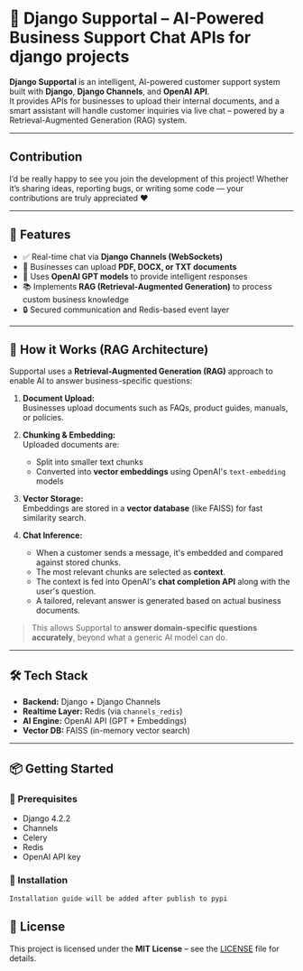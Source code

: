 # 🧠 Django Supportal – AI-Powered Business Support Chat APIs for django projects

**Django Supportal** is an intelligent, AI-powered customer support system built with **Django**, **Django Channels**, and **OpenAI API**.  
It provides APIs for businesses to upload their internal documents, and a smart assistant will handle customer inquiries via live chat – powered by a Retrieval-Augmented Generation (RAG) system.

---

## Contribution

I’d be really happy to see you join the development of this project!
Whether it’s sharing ideas, reporting bugs, or writing some code — your contributions are truly appreciated ❤️

---

## 🚀 Features

- ✅ Real-time chat via **Django Channels (WebSockets)**
- 📎 Businesses can upload **PDF, DOCX, or TXT documents**
- 🤖 Uses **OpenAI GPT models** to provide intelligent responses
- 📚 Implements **RAG (Retrieval-Augmented Generation)** to process custom business knowledge
- 🔒 Secured communication and Redis-based event layer

---

## 🧠 How it Works (RAG Architecture)

Supportal uses a **Retrieval-Augmented Generation (RAG)** approach to enable AI to answer business-specific questions:

1. **Document Upload:**  
   Businesses upload documents such as FAQs, product guides, manuals, or policies.

2. **Chunking & Embedding:**  
   Uploaded documents are:
   - Split into smaller text chunks
   - Converted into **vector embeddings** using OpenAI's `text-embedding` models

3. **Vector Storage:**  
   Embeddings are stored in a **vector database** (like FAISS) for fast similarity search.

4. **Chat Inference:**
   - When a customer sends a message, it's embedded and compared against stored chunks.
   - The most relevant chunks are selected as **context**.
   - The context is fed into OpenAI's **chat completion API** along with the user's question.
   - A tailored, relevant answer is generated based on actual business documents.

> This allows Supportal to **answer domain-specific questions accurately**, beyond what a generic AI model can do.

---

## 🛠️ Tech Stack

- **Backend:** Django + Django Channels
- **Realtime Layer:** Redis (via `channels_redis`)
- **AI Engine:** OpenAI API (GPT + Embeddings)
- **Vector DB:** FAISS (in-memory vector search)

---

## 📦 Getting Started

### 🔧 Prerequisites

- Django 4.2.2
- Channels
- Celery
- Redis
- OpenAI API key

### 🧪 Installation

```bash
Installation guide will be added after publish to pypi
```

## 📄 License
This project is licensed under the **MIT License** – see the [LICENSE](./LICENSE) file for details.